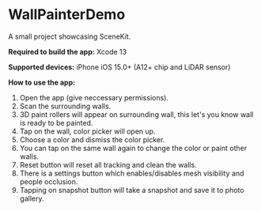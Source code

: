 # WallPainterDemo

A small project showcasing SceneKit.

**Required to build the app:** Xcode 13

**Supported devices:** iPhone iOS 15.0+ (A12+ chip and LiDAR sensor)

**How to use the app:** 
1. Open the app (give neccessary permissions).
2. Scan the surrounding walls.
3. 3D paint rollers will appear on surrounding wall, this let's you know wall is ready to be painted.
4. Tap on the wall, color picker will open up.
5. Choose a color and dismiss the color picker.
6. You can tap on the same wall again to change the color or paint other walls.
7. Reset button will reset all tracking and clean the walls.
8. There is a settings button which enables/disables mesh visibility and people occlusion.
9. Tapping on snapshot button will take a snapshot and save it to photo gallery.
